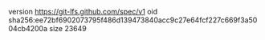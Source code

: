 version https://git-lfs.github.com/spec/v1
oid sha256:ee72bf6902073795f486d139473840acc9c27e64fcf227c669f3a5004cb4200a
size 23649
